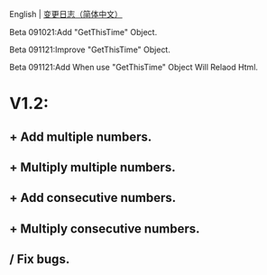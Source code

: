 English | [变更日志（简体中文）](./ChangeLogs_CN.md)

Beta 091021:Add "GetThisTime" Object.

Beta 091121:Improve "GetThisTime" Object.

Beta 091121:Add When use "GetThisTime" Object Will Relaod Html.

# V1.2:
## + Add multiple numbers.
## + Multiply multiple numbers.
## + Add consecutive numbers.
## + Multiply consecutive numbers.
## / Fix bugs.
